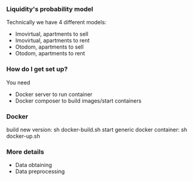 ### Liquidity's probability model ###

Technically we have 4 different models:
* Imovirtual, apartments to sell
* Imovirtual, apartments to rent
* Otodom, apartments to sell
* Otodom, apartments to rent

### How do I get set up? ###

You need 

* Docker server to run container
* Docker composer to build images/start containers

### Docker ###

build new version: sh docker-build.sh
start generic docker container: sh docker-up.sh 



### More details ###

* Data obtaining
* Data preprocessing


